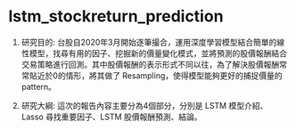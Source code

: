 # lstm_stockreturn_prediction

1. 研究目的: 台股自2020年3月開始逐筆撮合，運用深度學習模型結合簡單的線性模型，找尋有用的因子、挖掘新的價量變化模式，並將預測的股價報酬結合交易策略進行回測。其中股價報酬的表示形式不同以往，為了解決股價報酬常常貼近於0的情形，將其做了 Resampling，使得模型能夠更好的捕捉價量的 pattern。

2. 研究大綱: 這次的報告內容主要分為4個部分，分別是 LSTM 模型介紹、Lasso 尋找重要因子、LSTM 股價報酬預測、結論。
